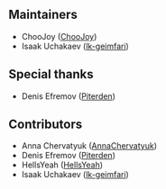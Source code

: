 
## Maintainers

- ChooJoy ([ChooJoy](https://github.com/ChooJoy))
- Isaak Uchakaev ([lk-geimfari](https://github.com/lk-geimfari))


## Special thanks
- Denis Efremov ([Piterden](https://github.com/Piterden))

## Contributors

- Anna Chervatyuk ([AnnaChervatyuk](https://github.com/AnnaChervatyuk))
- Denis Efremov ([Piterden](https://github.com/Piterden))
- HellsYeah ([HellsYeah](https://github.com/HellsYeah))
- Isaak Uchakaev ([lk-geimfari](https://github.com/lk-geimfari))
